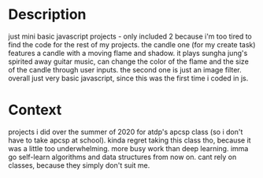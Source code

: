 # Description
just mini basic javascript projects - only included 2 because i'm too tired to find the code for the rest of my projects. the candle one (for my create task) features a candle with a moving flame and shadow. it plays sungha jung's spirited away guitar music, can change the color of the flame and the size of the candle through user inputs. the second one is just an image filter. overall just very basic javascript, since this was the first time i coded in js.

# Context
projects i did over the summer of 2020 for atdp's apcsp class (so i don't have to take apcsp at school). kinda regret taking this class tho, because it was a little too underwhelming. more busy work than deep learning. imma go self-learn algorithms and data structures from now on. cant rely on classes, because they simply don't suit me.
